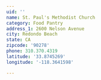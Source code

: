 ```yaml
---
uid: ''
name: St. Paul's Methodist Church
category: Food Pantry
address_1: 2600 Nelson Avenue
city: Redondo Beach
state: CA
zipcode: '90278'
phone: 310.370.4319
latitude: '33.8745269'
longitude: '-118.3641598'

---
```

